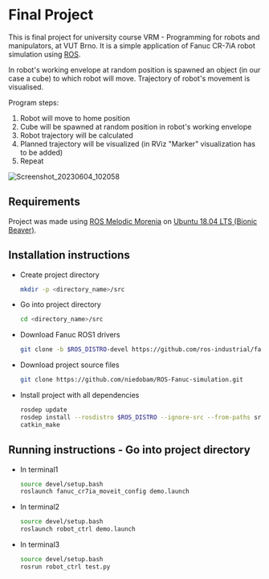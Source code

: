# Final Project

This is final project for university course VRM - Programming for robots and manipulators, at VUT Brno. It is a simple application of Fanuc CR-7iA robot simulation using [ROS](https://www.ros.org/).

In robot's working envelope at random position is spawned an object (in our case a cube) to which robot will move. Trajectory of robot's movement is visualised.

Program steps:
  1. Robot will move to home position
  2. Cube will be spawned at random position in robot's working envelope
  3. Robot trajectory will be calculated
  4. Planned trajectory will be visualized (in RViz "Marker" visualization has to be added)
  5. Repeat

![Screenshot_20230604_102058](https://github.com/niedobam/vrm/assets/127039716/762a2788-a249-44cc-bc1c-31a376fdc0e0)

## Requirements
Project was made using [ROS Melodic Morenia](http://wiki.ros.org/melodic#Installation) on [Ubuntu 18.04 LTS (Bionic Beaver)](https://releases.ubuntu.com/18.04.6/).

## Installation instructions
* Create project directory
  ```bash
  mkdir -p <directory_name>/src
  ```
* Go into project directory
  ```bash
  cd <directory_name>/src
  ```
* Download Fanuc ROS1 drivers
  ```bash
  git clone -b $ROS_DISTRO-devel https://github.com/ros-industrial/fanuc.git
  ```
* Download project source files
  ```bash
  git clone https://github.com/niedobam/ROS-Fanuc-simulation.git
  ```
* Install project with all dependencies
  ```bash
  rosdep update
  rosdep install --rosdistro $ROS_DISTRO --ignore-src --from-paths src
  catkin_make
  ```

## Running instructions - Go into project directory
* In terminal1
  ```bash
  source devel/setup.bash
  roslaunch fanuc_cr7ia_moveit_config demo.launch
  ```
* In terminal2
  ```bash
  source devel/setup.bash
  roslaunch robot_ctrl demo.launch
  ```
* In terminal3
  ```bash
  source devel/setup.bash
  rosrun robot_ctrl test.py
  ```
